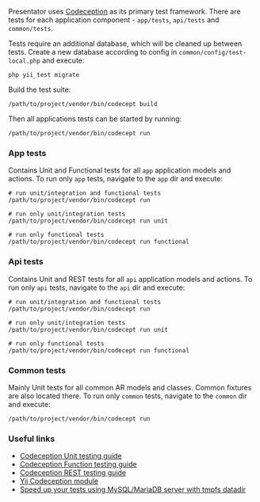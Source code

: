 Presentator uses [Codeception](http://codeception.com/) as its primary test framework.
There are tests for each application component - `app/tests`, `api/tests` and `common/tests`.

Tests require an additional database, which will be cleaned up between tests.
Create a new database according to config in `common/config/test-local.php` and execute:

```
php yii_test migrate
```

Build the test suite:
```
/path/to/project/vendor/bin/codecept build
```

Then all applications tests can be started by running:
```
/path/to/project/vendor/bin/codecept run
```


### App tests
Contains Unit and Functional tests for all `app` application models and actions.
To run only `app` tests, navigate to the `app` dir and execute:
```
# run unit/integration and functional tests
/path/to/project/vendor/bin/codecept run

# run only unit/integration tests
/path/to/project/vendor/bin/codecept run unit

# run only functional tests
/path/to/project/vendor/bin/codecept run functional
```


### Api tests
Contains Unit and REST tests for all `api` application models and actions.
To run only `api` tests, navigate to the `api` dir and execute:
```
# run unit/integration and functional tests
/path/to/project/vendor/bin/codecept run

# run only unit/integration tests
/path/to/project/vendor/bin/codecept run unit

# run only functional tests
/path/to/project/vendor/bin/codecept run functional
```


### Common tests
Mainly Unit tests for all common AR models and classes.
Common fixtures are also located there.
To run only `common` tests, navigate to the `common` dir and execute:
```
/path/to/project/vendor/bin/codecept run
```


### Useful links

- [Codeception Unit testing guide](http://codeception.com/docs/05-UnitTests)
- [Codeception Function testing guide](http://codeception.com/docs/04-FunctionalTests)
- [Codeception REST testing guide](http://codeception.com/docs/10-WebServices#REST)
- [Yii Codeception module](http://codeception.com/for/yii)
- [Speed up your tests using MySQL/MariaDB server with tmpfs datadir](https://github.com/martingeorg/tmpfs-mysql)
